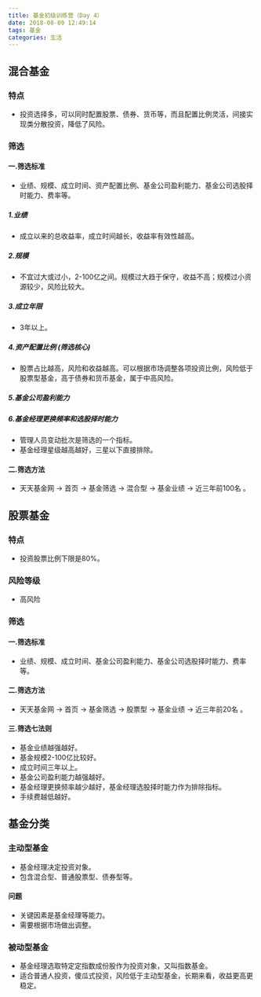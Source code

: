 ```yaml
---
title: 基金初级训练营（Day 4）
date: 2018-08-09 12:49:14
tags: 基金
categories: 生活
---
```

## 混合基金

### 特点
- 投资选择多，可以同时配置股票、债券、货币等，而且配置比例灵活，间接实现类分散投资，降低了风险。

### 筛选

#### 一.筛选标准
- 业绩、规模、成立时间、资产配置比例、基金公司盈利能力、基金公司选股择时能力、费率等。
##### 1.业绩
- 成立以来的总收益率，成立时间越长，收益率有效性越高。

##### 2.规模
- 不宜过大或过小，2-100亿之间。规模过大趋于保守，收益不高；规模过小资源较少，风险比较大。
##### 3.成立年限
- 3年以上。
##### 4.资产配置比例 (筛选核心)
- 股票占比越高，风险和收益越高。可以根据市场调整各项投资比例，风险低于股票型基金，高于债券和货币基金，属于中高风险。

##### 5.基金公司盈利能力
##### 6.基金经理更换频率和选股择时能力
- 管理人员变动批次是筛选的一个指标。
- 基金经理星级越高越好，三星以下直接排除。

#### 二.筛选方法
- 天天基金网 -> 首页 -> 基金筛选 -> 混合型 -> 基金业绩 -> 近三年前100名 。

## 股票基金
### 特点
- 投资股票比例下限是80%。

### 风险等级
- 高风险
### 筛选
#### 一.筛选标准
- 业绩、规模、成立时间、基金公司盈利能力、基金公司选股择时能力、费率等。

#### 二.筛选方法
- 天天基金网 -> 首页 -> 基金筛选 -> 股票型 -> 基金业绩 -> 近三年前20名 。

#### 三.筛选七法则
- 基金业绩越强越好。
- 基金规模2-100亿比较好。
- 成立时间三年以上。
- 基金公司盈利能力越强越好。
- 基金经理更换频率越少越好，基金经理选股择时能力作为排除指标。
- 手续费越低越好。

## 基金分类
### 主动型基金
- 基金经理决定投资对象。
- 包含混合型、普通股票型、债券型等。
#### 问题
- 关键因素是基金经理等能力。
- 需要根据市场做出调整。
### 被动型基金
- 基金经理选取特定定指数成份股作为投资对象，又叫指数基金。
- 适合普通人投资，傻瓜式投资，风险低于主动型基金，长期来看，收益更高更稳定。